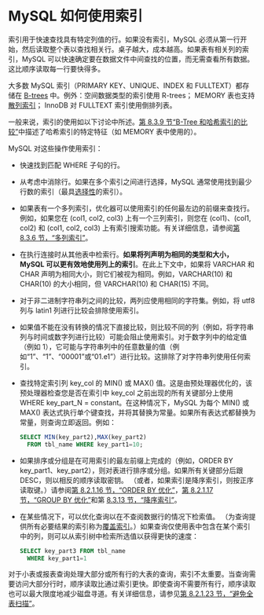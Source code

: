 # MySQL 如何使用索引

索引用于快速查找具有特定列值的行。如果没有索引，MySQL 必须从第一行开始，然后读取整个表以查找相关行。桌子越大，成本越高。如果表有相关列的索引，MySQL 可以快速确定要在数据文件中间查找的位置，而无需查看所有数据。这比顺序读取每一行要快得多。

大多数 MySQL 索引（PRIMARY KEY、UNIQUE、INDEX 和 FULLTEXT）都存储在 [B-trees](https://dev.mysql.com/doc/refman/8.0/en/glossary.html#glos_b_tree) 中。例外：空间数据类型的索引使用 R-trees； MEMORY 表也支持[散列索引](https://dev.mysql.com/doc/refman/8.0/en/glossary.html#glos_hash_index)； InnoDB 对 FULLTEXT 索引使用倒排列表。

一般来说，索引的使用如以下讨论中所述。[第 8.3.9 节“B-Tree 和哈希索引的比较”](https://dev.mysql.com/doc/refman/8.0/en/index-btree-hash.html)中描述了哈希索引的特定特征（如 MEMORY 表中使用的）。

MySQL 对这些操作使用索引：

- 快速找到匹配 WHERE 子句的行。
- 从考虑中消除行。如果在多个索引之间进行选择，MySQL 通常使用找到最少行数的索引（最具[选择性](https://dev.mysql.com/doc/refman/8.0/en/glossary.html#glos_selectivity)的索引）。
- 如果表有一个多列索引，优化器可以使用索引的任何最左边的前缀来查找行。例如，如果您在 (col1, col2, col3) 上有一个三列索引，则您在 (col1)、(col1, col2) 和 (col1, col2, col3) 上有索引搜索功能。有关详细信息，请参阅[第 8.3.6 节，“多列索引”](https://dev.mysql.com/doc/refman/8.0/en/multiple-column-indexes.html)。
- 在执行连接时从其他表中检索行。**如果将列声明为相同的类型和大小，MySQL 可以更有效地使用列上的索引**。在此上下文中，如果将 VARCHAR 和 CHAR 声明为相同大小，则它们被视为相同。例如，VARCHAR(10) 和 CHAR(10) 的大小相同，但 VARCHAR(10) 和 CHAR(15) 不同。
- 对于非二进制字符串列之间的比较，两列应使用相同的字符集。例如，将 utf8 列与 latin1 列进行比较会排除使用索引。
- 如果值不能在没有转换的情况下直接比较，则比较不同的列（例如，将字符串列与时间或数字列进行比较）可能会阻止使用索引。对于数字列中的给定值（例如 1），它可能与字符串列中的任意数量的值（例如“1”、“1”、“00001”或“01.e1”）进行比较。这排除了对字符串列使用任何索引。
- 查找特定索引列 key_col 的 MIN() 或 MAX() 值。这是由预处理器优化的，该预处理器检查您是否在索引中 key_col 之前出现的所有关键部分上使用 WHERE key_part_N = constant。在这种情况下，MySQL 为每个 MIN() 或 MAX() 表达式执行单个键查找，并将其替换为常量。如果所有表达式都替换为常量，则查询立即返回。例如：
  
  ```sql
  SELECT MIN(key_part2),MAX(key_part2)
    FROM tbl_name WHERE key_part1=10;
  ```

- 如果排序或分组是在可用索引的最左前缀上完成的（例如，ORDER BY key_part1、key_part2），则对表进行排序或分组。如果所有关键部分后跟 DESC，则以相反的顺序读取密钥。 （或者，如果索引是降序索引，则按正序读取键。）请参阅[第 8.2.1.16 节，“ORDER BY 优化”](https://dev.mysql.com/doc/refman/8.0/en/order-by-optimization.html)，[第 8.2.1.17 节，“GROUP BY 优化”](https://dev.mysql.com/doc/refman/8.0/en/group-by-optimization.html)和第 [8.3.13 节，“降序索引”](https://dev.mysql.com/doc/refman/8.0/en/descending-indexes.html)。
- 在某些情况下，可以优化查询以在不查阅数据行的情况下检索值。 （为查询提供所有必要结果的索引称为[覆盖索引](https://dev.mysql.com/doc/refman/8.0/en/glossary.html#glos_covering_index)。）如果查询仅使用表中包含在某个索引中的列，则可以从索引树中检索所选值以获得更快的速度：
  
  ```sql
  SELECT key_part3 FROM tbl_name
    WHERE key_part1=1
  ```

对于小表或报表查询处理大部分或所有行的大表的查询，索引不太重要。当查询需要访问大部分行时，顺序读取比通过索引更快。即使查询不需要所有行，顺序读取也可以最大限度地减少磁盘寻道。有关详细信息，请参见[第 8.2.1.23 节，“避免全表扫描”](https://dev.mysql.com/doc/refman/8.0/en/table-scan-avoidance.html)。
